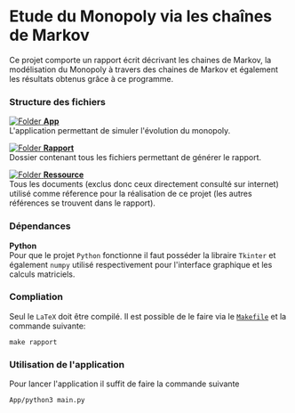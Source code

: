 # Etude du Monopoly via les chaînes de Markov
Ce projet comporte un rapport écrit décrivant les chaines de Markov, la modélisation
du Monopoly à travers des chaines de Markov et également les résultats obtenus grâce à ce
programme.

### Structure des fichiers
[![Folder](http://findicons.com/files/icons/1156/fugue/16/folder_horizontal_open.png) **App**](App)            
L'application permettant de simuler l'évolution du monopoly.

[![Folder](http://findicons.com/files/icons/1156/fugue/16/folder_horizontal_open.png) **Rapport**](Rapport)            
Dossier contenant tous les fichiers permettant de générer le rapport.

[![Folder](http://findicons.com/files/icons/1156/fugue/16/folder_horizontal_open.png) **Ressource**](Ressource)            
Tous les documents (exclus donc ceux directement consulté sur internet) utilisé comme réference 
pour la réalisation de ce projet (les autres références se trouvent dans le rapport).

### Dépendances

**Python**               
Pour que le projet `Python` fonctionne il faut posséder la libraire `Tkinter` et également `numpy`
utilisé respectivement pour l'interface graphique et les calculs matriciels.


### Compliation
Seul le `LaTeX` doit être compilé.  Il est possible de le faire via le [`Makefile`](Makefile) et la commande
suivante:
```
make rapport
```

### Utilisation de l'application
Pour lancer l'application il suffit de faire la commande suivante
```
App/python3 main.py
```

